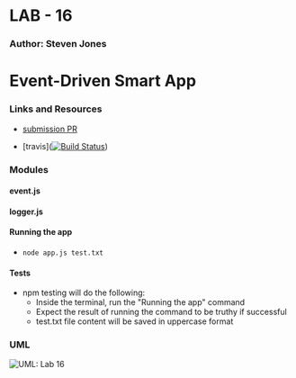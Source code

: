 # LAB - 16

### Author: Steven Jones

# Event-Driven Smart App

### Links and Resources
* [submission PR](https://github.com/colosrjones-401d4/lab-16/pull/1) 

* [travis]([![Build Status](https://travis-ci.org/colosrjones-401d4/lab-16.svg?branch=master)](https://travis-ci.org/colosrjones-401d4/lab-16/builds/595109957))



### Modules
#### event.js
#### logger.js

#### Running the app
* `node app.js test.txt`
  
#### Tests
* npm testing will do the following:
  * Inside the terminal, run the "Running the app" command
  * Expect the result of running the command to be truthy if successful
  * test.txt file content will be saved in uppercase format

### UML
![UML: Lab 16](../assets/lab-16-uml.jpg)